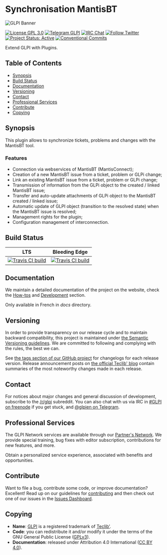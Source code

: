 # Synchronisation MantisBT

![GLPI Banner](https://user-images.githubusercontent.com/29282308/31666160-8ad74b1a-b34b-11e7-839b-043255af4f58.png)

[![License GPL 3.0](https://img.shields.io/badge/License-GPL%203.0-blue.svg)](https://github.com/pluginsGLPI/mantis/blob/develop/LICENSE.md)
[![Telegram GLPI](https://img.shields.io/badge/Telegram-GLPI-blue.svg)](https://t.me/glpien)
[![IRC Chat](https://img.shields.io/badge/IRC-%23GLPI-green.svg)](http://webchat.freenode.net/?channels=GLPI)
[![Follow Twitter](https://img.shields.io/badge/Twitter-GLPI%20Project-26A2FA.svg)](https://twitter.com/GLPI_PROJECT)
[![Project Status: Active](http://www.repostatus.org/badges/latest/active.svg)](http://www.repostatus.org/#active)
[![Conventional Commits](https://img.shields.io/badge/Conventional%20Commits-1.0.0-yellow.svg)](https://conventionalcommits.org)

Extend GLPI with Plugins.

## Table of Contents

* [Synopsis](#synopsis)
* [Build Status](#build-status)
* [Documentation](#documentation)
* [Versioning](#versioning)
* [Contact](#contact)
* [Professional Services](#professional-services)
* [Contribute](#contribute)
* [Copying](#copying)

## Synopsis

This plugin allows to synchronize tickets, problems and changes with the MantisBT tool.

### Features

* Connection via webservices of MantisBT (MantisConnect);
* Creation of a new MantisBT issue from a ticket, problem or GLPi change;
* Link an existing MantisBT issue from a ticket, problem or GLPi change;
* Transmission of information from the GLPi object to the created / linked MantisBT issue;
* Transfer and auto-update attachments of GLPi object to the MantisBT created / linked issue;
* Automatic update of GLPI object (transition to the resolved state) when the MantisBT issue is resolved;
* Management rights for the plugin;
* Configuration management of interconnection.

## Build Status

|**LTS**|**Bleeding Edge**|
|:---:|:---:|
|[![Travis CI build](https://api.travis-ci.org/pluginsGLPI/mantis.svg?branch=master)](https://travis-ci.org/pluginsGLPI/mantis/)|[![Travis CI build](https://api.travis-ci.org/pluginsGLPI/mantis.svg?branch=develop)](https://travis-ci.org/pluginsGLPI/mantis/)|

## Documentation

We maintain a detailed documentation of the project on the website, check the [How-tos](https://pluginsglpi.github.io/mantis/howtos/) and [Development](https://pluginsglpi.github.io/mantis/) section.

Only available in French in *docs* directory.

## Versioning

In order to provide transparency on our release cycle and to maintain backward compatibility, this project is maintained under [the Semantic Versioning guidelines](http://semver.org/). We are committed to following and complying with the rules, the best we can.

See [the tags section of our GitHub project](https://github.com/pluginsGLPI/mantis/tags/) for changelogs for each release version. Release announcement posts on [the official Teclib' blog](http://www.teclib-edition.com/en/communities/blog-posts/) contain summaries of the most noteworthy changes made in each release.

## Contact

For notices about major changes and general discussion of development, subscribe to the [/r/glpi](http://www.reddit.com/r/glpi) subreddit.
You can also chat with us via IRC in [#GLPI on freenode](http://webchat.freenode.net/?channels=GLPI) if you get stuck, and [@glpien on Telegram](https://t.me/glpien).

## Professional Services

The GLPI Network services are available through our [Partner's Network](http://www.teclib-edition.com/en/partners/). We provide special training, bug fixes with editor subscription, contributions for new features, and more.

Obtain a personalized service experience, associated with benefits and opportunities.

## Contribute

Want to file a bug, contribute some code, or improve documentation? Excellent! Read up on our
guidelines for [contributing](https://github.com/pluginsGLPI/mantis/blob/develop/.github/CONTRIBUTING.md) and then check out one of our issues in the [Issues Dashboard](https://github.com/pluginsGLPI/mantis/issues/).

## Copying

* **Name**: [GLPI](http://glpi-project.org/) is a registered trademark of [Teclib'](http://www.teclib-edition.com/en/).
* **Code**: you can redistribute it and/or modify it under the terms of the GNU General Public License ([GPLv3](https://www.gnu.org/licenses/gpl-3.0.en.html)).
* **Documentation**: released under Attribution 4.0 International ([CC BY 4.0](https://creativecommons.org/licenses/by/4.0/)).